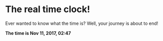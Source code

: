 # The real time clock!

Ever wanted to know what the time is? Well, your journey is about to end!

**The time is Nov 11, 2017, 02:47**